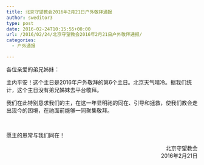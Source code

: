 ```yaml
---
title: 北京守望教会2016年2月21日户外敬拜通报
author: sweditor3
type: post
date: 2016-02-24T10:15:55+00:00
url: /2016/02/24/北京守望教会2016年2月21日户外敬拜通报/
categories:
  - 户外通报

---
```

各位亲爱的弟兄姊妹： 

主内平安！这个主日是2016年户外敬拜的第6个主日。北京天气晴冷。据我们统计，这个主日没有弟兄姊妹去平台敬拜。
	  
我们在此特别恳求我们的主，在这一年显明祂的同在、引导和拯救，使我们教会走出现今的困境，在祂面前能够一同聚集敬拜。
	  
&nbsp;
	  
愿主的恩常与我们同在！ 

<p style="text-align: right;">
  北京守望教会<br /> 2016年2月21日
</p>